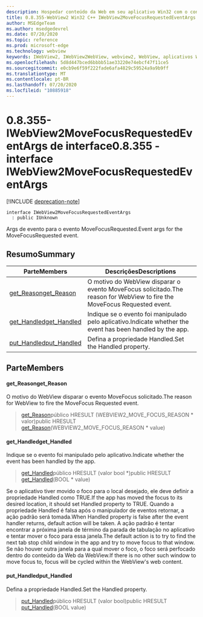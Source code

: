 ```yaml
---
description: Hospedar conteúdo da Web em seu aplicativo Win32 com o controle WebView2 do Microsoft Edge
title: 0.8.355-WebView2 Win32 C++ IWebView2MoveFocusRequestedEventArgs
author: MSEdgeTeam
ms.author: msedgedevrel
ms.date: 07/20/2020
ms.topic: reference
ms.prod: microsoft-edge
ms.technology: webview
keywords: IWebView2, IWebView2WebView, webview2, WebView, aplicativos Win32, Win32, Edge
ms.openlocfilehash: 5d8d447bced6bbbb51ae33220e74ebcf47f11ce5
ms.sourcegitcommit: e0cb9e6f59f222fade6afa4829c59524a9a9b9ff
ms.translationtype: MT
ms.contentlocale: pt-BR
ms.lasthandoff: 07/20/2020
ms.locfileid: "10885918"
---
```

# <span data-ttu-id="99364-104">0.8.355-IWebView2MoveFocusRequestedEventArgs de interface</span><span class="sxs-lookup"><span data-stu-id="99364-104">0.8.355 - interface IWebView2MoveFocusRequestedEventArgs</span></span> 

[!INCLUDE [deprecation-note](../../includes/deprecation-note.md)]

```
interface IWebView2MoveFocusRequestedEventArgs
  : public IUnknown
```

<span data-ttu-id="99364-105">Args de evento para o evento MoveFocusRequested.</span><span class="sxs-lookup"><span data-stu-id="99364-105">Event args for the MoveFocusRequested event.</span></span>

## <span data-ttu-id="99364-106">Resumo</span><span class="sxs-lookup"><span data-stu-id="99364-106">Summary</span></span>

 <span data-ttu-id="99364-107">Parte</span><span class="sxs-lookup"><span data-stu-id="99364-107">Members</span></span>                        | <span data-ttu-id="99364-108">Descrições</span><span class="sxs-lookup"><span data-stu-id="99364-108">Descriptions</span></span>
--------------------------------|---------------------------------------------
[<span data-ttu-id="99364-109">get_Reason</span><span class="sxs-lookup"><span data-stu-id="99364-109">get_Reason</span></span>](#get_reason) | <span data-ttu-id="99364-110">O motivo do WebView disparar o evento MoveFocus solicitado.</span><span class="sxs-lookup"><span data-stu-id="99364-110">The reason for WebView to fire the MoveFocus Requested event.</span></span>
[<span data-ttu-id="99364-111">get_Handled</span><span class="sxs-lookup"><span data-stu-id="99364-111">get_Handled</span></span>](#get_handled) | <span data-ttu-id="99364-112">Indique se o evento foi manipulado pelo aplicativo.</span><span class="sxs-lookup"><span data-stu-id="99364-112">Indicate whether the event has been handled by the app.</span></span>
[<span data-ttu-id="99364-113">put_Handled</span><span class="sxs-lookup"><span data-stu-id="99364-113">put_Handled</span></span>](#put_handled) | <span data-ttu-id="99364-114">Defina a propriedade Handled.</span><span class="sxs-lookup"><span data-stu-id="99364-114">Set the Handled property.</span></span>

## <span data-ttu-id="99364-115">Parte</span><span class="sxs-lookup"><span data-stu-id="99364-115">Members</span></span>

#### <span data-ttu-id="99364-116">get_Reason</span><span class="sxs-lookup"><span data-stu-id="99364-116">get_Reason</span></span> 

<span data-ttu-id="99364-117">O motivo do WebView disparar o evento MoveFocus solicitado.</span><span class="sxs-lookup"><span data-stu-id="99364-117">The reason for WebView to fire the MoveFocus Requested event.</span></span>

> <span data-ttu-id="99364-118">[get_Reason](#get_reason)público HRESULT (WEBVIEW2_MOVE_FOCUS_REASON \* valor)</span><span class="sxs-lookup"><span data-stu-id="99364-118">public HRESULT [get_Reason](#get_reason)(WEBVIEW2_MOVE_FOCUS_REASON \* value)</span></span>

#### <span data-ttu-id="99364-119">get_Handled</span><span class="sxs-lookup"><span data-stu-id="99364-119">get_Handled</span></span> 

<span data-ttu-id="99364-120">Indique se o evento foi manipulado pelo aplicativo.</span><span class="sxs-lookup"><span data-stu-id="99364-120">Indicate whether the event has been handled by the app.</span></span>

> <span data-ttu-id="99364-121">[get_Handled](#get_handled)público HRESULT (valor bool \*)</span><span class="sxs-lookup"><span data-stu-id="99364-121">public HRESULT [get_Handled](#get_handled)(BOOL \* value)</span></span>

<span data-ttu-id="99364-122">Se o aplicativo tiver movido o foco para o local desejado, ele deve definir a propriedade Handled como TRUE.</span><span class="sxs-lookup"><span data-stu-id="99364-122">If the app has moved the focus to its desired location, it should set Handled property to TRUE.</span></span> <span data-ttu-id="99364-123">Quando a propriedade Handled é falsa após o manipulador de eventos retornar, a ação padrão será tomada.</span><span class="sxs-lookup"><span data-stu-id="99364-123">When Handled property is false after the event handler returns, default action will be taken.</span></span> <span data-ttu-id="99364-124">A ação padrão é tentar encontrar a próxima janela de término da parada de tabulação no aplicativo e tentar mover o foco para essa janela.</span><span class="sxs-lookup"><span data-stu-id="99364-124">The default action is to try to find the next tab stop child window in the app and try to move focus to that window.</span></span> <span data-ttu-id="99364-125">Se não houver outra janela para a qual mover o foco, o foco será perfocado dentro do conteúdo da Web da WebView.</span><span class="sxs-lookup"><span data-stu-id="99364-125">If there is no other such window to move focus to, focus will be cycled within the WebView's web content.</span></span>

#### <span data-ttu-id="99364-126">put_Handled</span><span class="sxs-lookup"><span data-stu-id="99364-126">put_Handled</span></span> 

<span data-ttu-id="99364-127">Defina a propriedade Handled.</span><span class="sxs-lookup"><span data-stu-id="99364-127">Set the Handled property.</span></span>

> <span data-ttu-id="99364-128">[put_Handled](#put_handled)público HRESULT (valor bool)</span><span class="sxs-lookup"><span data-stu-id="99364-128">public HRESULT [put_Handled](#put_handled)(BOOL value)</span></span>

